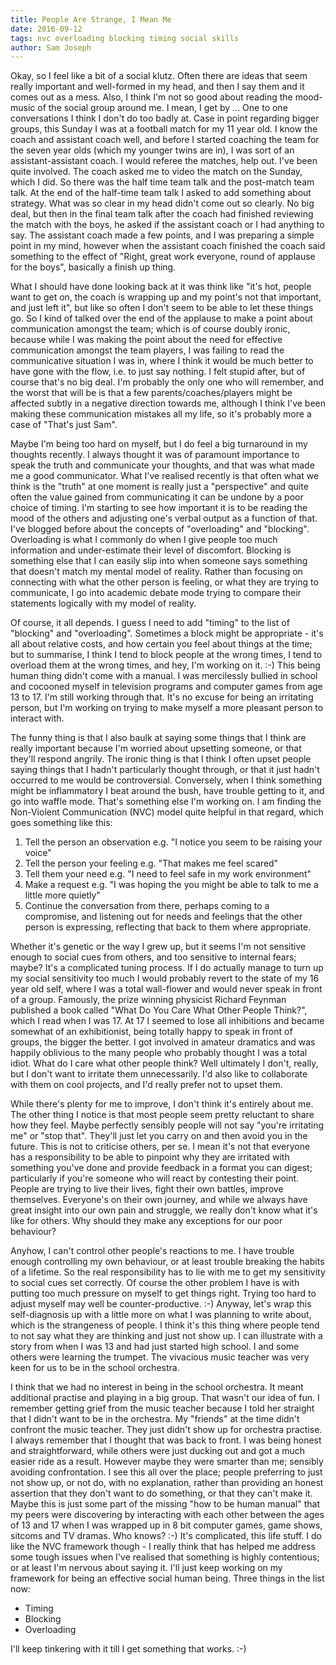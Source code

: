 ```yaml
---
title: People Are Strange, I Mean Me
date: 2016-09-12
tags: nvc overloading blocking timing social skills 
author: Sam Joseph
---
```


Okay, so I feel like a bit of a social klutz.  Often there are ideas that seem really important and well-formed in my head, and then I say them and it comes out as a mess.  Also, I think I'm not so good about reading the mood-music of the social group around me.  I mean, I get by ...  One to one conversations I think I don't do too badly at.  Case in point regarding bigger groups, this Sunday I was at a football match for my 11 year old.  I know the coach and assistant coach well, and before I started coaching the team for the seven year olds (which my younger twins are in), I was sort of an assistant-assistant coach.  I would referee the matches, help out.  I've been quite involved.  The coach asked me to video the match on the Sunday, which I did.  So there was the half time team talk and the post-match team talk.  At the end of the half-time team talk I asked to add something about strategy.  What was so clear in my head didn't come out so clearly.  No big deal, but then in the final team talk after the coach had finished reviewing the match with the boys, he asked if the assistant coach or I had anything to say.  The assistant coach made a few points, and I was preparing a simple point in my mind, however when the assistant coach finished the coach said something to the effect of "Right, great work everyone, round of applause for the boys", basically a finish up thing.

What I should have done looking back at it was think like "it's hot, people want to get on, the coach is wrapping up and my point's not that important, and just left it", but like so often I don't seem to be able to let these things go.  So I kind of talked over the end of the applause to make a point about communication amongst the team; which is of course doubly ironic, because while I was making the point about the need for effective communication amongst the team players, I was failing to read the communicative situation I was in, where I think it would be much better to have gone with the flow, i.e. to just say nothing.  I felt stupid after, but of course that's no big deal.  I'm probably the only one who will remember, and the worst that will be is that a few parents/coaches/players might be affected subtly in a negative direction towards me, although I think I've been making these communication mistakes all my life, so it's probably more a case of "That's just Sam".

Maybe I'm being too hard on myself, but I do feel a big turnaround in my thoughts recently.  I always thought it was of paramount importance to speak the truth and communicate your thoughts, and that was what made me a good communicator.  What I've realised recently is that often what we think is the "truth" at one moment is really just a "perspective" and quite often the value gained from communicating it can be undone by a poor choice of timing.  I'm starting to see how important it is to be reading the mood of the others and adjusting one's verbal output as a function of that.  I've blogged before about the concepts of "overloading" and "blocking".  Overloading is what I commonly do when I give people too much information and under-estimate their level of discomfort.  Blocking is something else that I can easily slip into when someone says something that doesn't match my mental model of reality.  Rather than focusing on connecting with what the other person is feeling, or what they are trying to communicate, I go into academic debate mode trying to compare their statements logically with my model of reality.

Of course, it all depends.  I guess I need to add "timing" to the list of "blocking" and "overloading".  Sometimes a block might be appropriate - it's all about relative costs, and how certain you feel about things at the time; but to summarise, I think I tend to block people at the wrong times, I tend to overload them at the wrong times, and hey, I'm working on it. :-) This being human thing didn't come with a manual.  I was mercilessly bullied in school and cocooned myself in television programs and computer games from age 13 to 17.  I'm still working through that.  It's no excuse for being an irritating person, but I'm working on trying to make myself a more pleasant person to interact with. 

The funny thing is that I also baulk at saying some things that I think are really important because I'm worried about upsetting someone, or that they'll respond angrily.   The ironic thing is that I think I often upset people saying things that I hadn't particularly thought through, or that it just hadn't occurred to me would be controversial.  Conversely, when I think something might be inflammatory I beat around the bush, have trouble getting to it, and go into waffle mode.  That's something else I'm working on.  I am finding the Non-Violent Communication (NVC) model quite helpful in that regard, which goes something like this:

1. Tell the person an observation e.g. "I notice you seem to be raising your voice"
2. Tell the person your feeling e.g. "That makes me feel scared"
3. Tell them your need e.g. "I need to feel safe in my work environment"
4. Make a request e.g. "I was hoping the you might be able to talk to me a little more quietly"
5. Continue the conversation from there, perhaps coming to a compromise, and listening out for needs and feelings that the other person is expressing, reflecting that back to them where appropriate.

Whether it's genetic or the way I grew up, but it seems I'm not sensitive enough to social cues from others, and too sensitive to internal fears; maybe?  It's a complicated tuning process.  If I do actually manage to turn up my social sensitivity too much I would probably revert to the state of my 16 year old self, where I was a total wall-flower and would never speak in front of a group.  Famously, the prize winning physicist Richard Feynman published a book called "What Do You Care What Other People Think?", which I read when I was 17.  At 17 I seemed to lose all inhibitions and became somewhat of an exhibitionist, being totally happy to speak in front of groups, the bigger the better.  I got involved in amateur dramatics and was happily oblivious to the many people who probably thought I was a total idiot.  What do I care what other people think?  Well ultimately I don't, really, but I don't want to irritate them unnecessarily.  I'd also like to collaborate with them on cool projects, and I'd really prefer not to upset them.

While there's plenty for me to improve, I don't think it's entirely about me.  The other thing I notice is that most people seem pretty reluctant to share how they feel.  Maybe perfectly sensibly people will not say "you're irritating me" or "stop that".  They'll just let you carry on and then avoid you in the future.  This is not to criticise others, per se.  I mean it's not that everyone has a responsibility to be able to pinpoint why they are irritated with something you've done and provide feedback in a format you can digest; particularly if you're someone who will react by contesting their point.  People are trying to live their lives, fight their own battles, improve themselves.  Everyone's on their own journey, and while we always have great insight into our own pain and struggle, we really don't know what it's like for others.  Why should they make any exceptions for our poor behaviour?

Anyhow, I can't control other people's reactions to me.  I have trouble enough controlling my own behaviour, or at least trouble breaking the habits of a lifetime.  So the real responsibility has to lie with me to get my sensitivity to social cues set correctly.  Of course the other problem I have is with putting too much pressure on myself to get things right.  Trying too hard to adjust myself may well be counter-productive. :-) Anyway, let's wrap this self-diagnosis up with a little more on what I was planning to write about, which is the strangeness of people.  I think it's this thing where people tend to not say what they are thinking and just not show up. I can illustrate with a story from when I was 13 and had just started high school.  I and some others were learning the trumpet.  The vivacious music teacher was very keen for us to be in the school orchestra.  

I think that we had no interest in being in the school orchestra.  It meant additional practise and playing in a big group. That wasn't our idea of fun.  I remember getting grief from the music teacher because I told her straight that I didn't want to be in the orchestra.  My "friends" at the time didn't confront the music teacher. They just didn't show up for orchestra practise.  I always remember that I thought that was back to front.  I was being honest and straightforward, while others were just ducking out and got a much easier ride as a result. However maybe they were smarter than me; sensibly avoiding confrontation.  I see this all over the place; people preferring to just not show up, or not do, with no explanation, rather than providing an honest assertion that they don't want to do something, or that they can't make it.  Maybe this is just some part of the missing "how to be human manual" that my peers were discovering by interacting with each other between the ages of 13 and 17 when I was wrapped up in 8 bit computer games, game shows, sitcoms and TV dramas.  Who knows? :-) It's complicated, this life stuff.  I do like the NVC framework though - I really think that has helped me address some tough issues when I've realised that something is highly contentious; or at least I'm nervous about saying it.  I'll just keep working on my framework for being an effective social human being.  Three things in the list now:

* Timing
* Blocking
* Overloading

I'll keep tinkering with it till I get something that works. :-)

 








